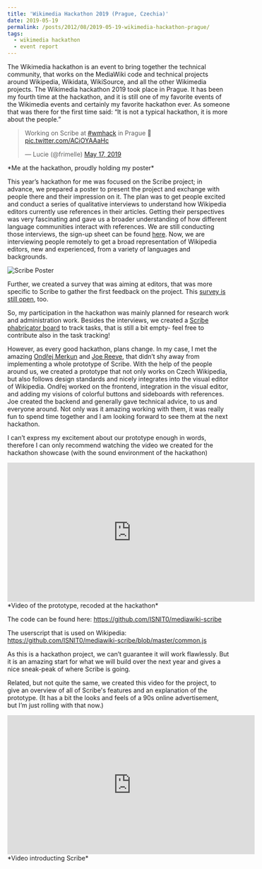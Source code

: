 ```yaml
---
title: 'Wikimedia Hackathon 2019 (Prague, Czechia)'
date: 2019-05-19
permalink: /posts/2012/08/2019-05-19-wikimedia-hackathon-prague/
tags:
  - wikimedia hackathon
  - event report
---
```


The Wikimedia hackathon is an event to bring together the technical community, that works on the MediaWiki code and technical projects around Wikipedia, Wikidata, WikiSource, and all the other Wikimedia projects. The Wikimedia hackathon 2019 took place in Prague. It has been my fourth time at the hackathon, and it is still one of my favorite events of the Wikimedia events and certainly my favorite hackathon ever. As someone that was there for the first time said: “It is not a typical hackathon, it is more about the people.”

<blockquote class="twitter-tweet"><p lang="en" dir="ltr">Working on Scribe at <a href="https://twitter.com/hashtag/wmhack?src=hash&amp;ref_src=twsrc%5Etfw">#wmhack</a> in Prague 📝 <a href="https://t.co/ACiOYAAaHc">pic.twitter.com/ACiOYAAaHc</a></p>&mdash; Lucie (@frimelle) <a href="https://twitter.com/frimelle/status/1129435174524071938?ref_src=twsrc%5Etfw">May 17, 2019</a></blockquote> <script async src="https://platform.twitter.com/widgets.js" charset="utf-8"></script> 
*Me at the hackathon, proudly holding my poster*


This year’s hackathon for me was focused on the Scribe project; in advance, we prepared a poster to present the project and exchange with people there and their impression on it. The plan was to get people excited and conduct a series of qualitative interviews to understand how Wikipedia editors currently use references in their articles. Getting their perspectives was very fascinating and gave us a broader understanding of how different language communities interact with references. We are still conducting those interviews, the sign-up sheet can be found [here](https://forms.gle/wjmfoAKUzD3dEFWB6). Now, we are interviewing people remotely to get a broad representation of Wikipedia editors, new and experienced, from a variety of languages and backgrounds.

![Scribe Poster](https://github.com/luciekaffee/luciekaffee.github.io/blob/master/images/ScribePosterWikimediaHackathon.png)


Further, we created a survey that was aiming at editors, that was more specific to Scribe to gather the first feedback on the project. This [survey is still open](https://forms.gle/Ada42cQ9QoiY9u4x7), too. 

So, my participation in the hackathon was mainly planned for research work and administration work. Besides the interviews, we created a [Scribe phabricator board](https://phabricator.wikimedia.org/tag/scribe/) to track tasks, that is still a bit empty- feel free to contribute also in the task tracking!

However, as every good hackathon, plans change. In my case, I met the amazing [Ondřej Merkun](https://github.com/merkur0) and [Joe Reeve](https://simmsreeve.com/), that didn’t shy away from implementing a whole prototype of Scribe. With the help of the people around us, we created a prototype that not only works on Czech Wikipedia, but also follows design standards and nicely integrates into the visual editor of Wikipedia. Ondřej worked on the frontend, integration in the visual editor, and adding my visions of colorful buttons and sideboards with references. Joe created the backend and generally gave technical advice, to us and everyone around. Not only was it amazing working with them, it was really fun to spend time together and I am looking forward to see them at the next hackathon.

I can’t express my excitement about our prototype enough in words, therefore I can only recommend watching the video we created for the hackathon showcase (with the sound environment of the hackathon) 

<iframe width="560" height="315" src="https://www.youtube.com/embed/VWeQwhkzvEw" frameborder="0" allow="accelerometer; autoplay; encrypted-media; gyroscope; picture-in-picture" allowfullscreen></iframe>
*Video of the prototype, recoded at the hackathon*

The code can be found here: https://github.com/ISNIT0/mediawiki-scribe

The userscript that is used on Wikipedia: https://github.com/ISNIT0/mediawiki-scribe/blob/master/common.js

As this is a hackathon project, we can’t guarantee it will work flawlessly. But it is an amazing start for what we will build over the next year and gives a nice sneak-peak of where Scribe is going.

Related, but not quite the same, we created this video for the project, to give an overview of all of Scribe's features and an explanation of the prototype. (It has a bit the looks and feels of a 90s online advertisement, but I’m just rolling with that now.)

<iframe width="560" height="315" src="https://www.youtube.com/embed/BqyTiDw0k40" frameborder="0" allow="accelerometer; autoplay; encrypted-media; gyroscope; picture-in-picture" allowfullscreen></iframe>
*Video introducting Scribe*

